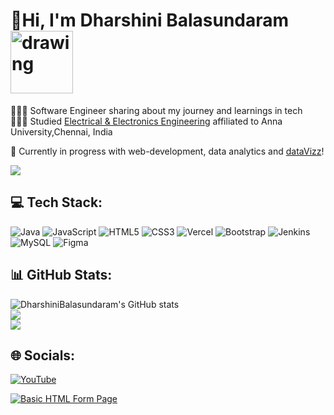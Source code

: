 # 👋Hi, I'm Dharshini Balasundaram <img src="https://raw.githubusercontent.com/M0nica/M0nica/main/octomonica/m0nica-octocat-rotating.gif" alt="drawing" style="width:100px;"/>
👩🏻‍💻 Software Engineer sharing about my journey and learnings in tech </br>
👩🏻‍🎓 Studied [Electrical & Electronics Engineering](https://avsenggcollege.ac.in/) affiliated to Anna University,Chennai, India </br>
<!--
🌷 #learninginpublic [My Digital Garden](https://dharshinibalasundaram.notion.site/My-Digital-Garden-bb2eab47d1714aeaa97d0a06aae789b9)</br>-->
💭 Currently in progress with web-development, data analytics and [dataVizz](https://pudding.cool/2018/08/pockets/)! 
<!--To add Gifs-->
![](https://raw.githubusercontent.com/TheDudeThatCode/TheDudeThatCode/master/Assets/Designer.gif)

## 💻 Tech Stack:
![Java](https://img.shields.io/badge/java-%23ED8B00.svg?style=for-the-badge&logo=openjdk&logoColor=white) ![JavaScript](https://img.shields.io/badge/javascript-%23323330.svg?style=for-the-badge&logo=javascript&logoColor=%23F7DF1E) ![HTML5](https://img.shields.io/badge/html5-%23E34F26.svg?style=for-the-badge&logo=html5&logoColor=white) ![CSS3](https://img.shields.io/badge/css3-%231572B6.svg?style=for-the-badge&logo=css3&logoColor=white) ![Vercel](https://img.shields.io/badge/vercel-%23000000.svg?style=for-the-badge&logo=vercel&logoColor=white) ![Bootstrap](https://img.shields.io/badge/bootstrap-%238511FA.svg?style=for-the-badge&logo=bootstrap&logoColor=white) ![Jenkins](https://img.shields.io/badge/jenkins-%232C5263.svg?style=for-the-badge&logo=jenkins&logoColor=white) ![MySQL](https://img.shields.io/badge/mysql-%2300000f.svg?style=for-the-badge&logo=mysql&logoColor=white) ![Figma](https://img.shields.io/badge/figma-%23F24E1E.svg?style=for-the-badge&logo=figma&logoColor=white)
## 📊 GitHub Stats:
![DharshiniBalasundaram's GitHub stats](https://github-readme-stats.vercel.app/api?username=dharshinibalasundaram1997&show_icons=true&theme=radical)<br/>
![](https://github-readme-streak-stats.herokuapp.com/?user=DharshiniBalasundaram1997&theme=dark&hide_border=false)<br/>
![](https://github-readme-stats.vercel.app/api/top-langs/?username=DharshiniBalasundaram1997&theme=dark&hide_border=false&include_all_commits=false&count_private=false&layout=compact)

<!--
## Project NewsLetters:
27April2024 -> [Project NewsLetter](https://infograph.venngage.com/pl/xZYeHCfL4EQ)-->

## 🌐 Socials:
<!--To add YouTube Card
(https://ytcards.demolab.com/?id=<video ID>&title=<video+title>&lang=en&timestamp=<video publish date in Unix time format>&background_color=%230d1117&title_color=%23ffffff&stats_color=%23dedede&max_titla_lines=1&width=250&border_radius=5&duration=<video duration in seconds> "<video title">)

In Console: Unix Time
let date_string = "27 Apr 2024";
let date = new Date(date_string);

let timestamp = Math.floor(date.getTime() / 1000);
console.log(timestamp);
-->

[![YouTube](https://img.shields.io/badge/YouTube-%23FF0000.svg?logo=YouTube&logoColor=white)](https://youtube.com/@LearnWithDharshiniBalu) 

[![Basic HTML Form Page](https://ytcards.demolab.com/?id=10D2F7qCTh0&title=Basic+HTML+Form+Page&lang=en&timestamp=1714156200&background_color=%230d1117&title_color=%23ffffff&stats_color=%23dedede&max_titla_lines=1&width=250&border_radius=5&duration=59 "Basic HTML Form Page")](https://youtu.be/10D2F7qCTh0?si=ulDn1Y-jKn6bCHOp)

<!--[![](https://visitcount.itsvg.in/api?id=DharshiniBalasundaram1997&icon=0&color=0)](https://visitcount.itsvg.in) -->
<!-- Proudly created with GPRM ( https://gprm.itsvg.in ) -->
